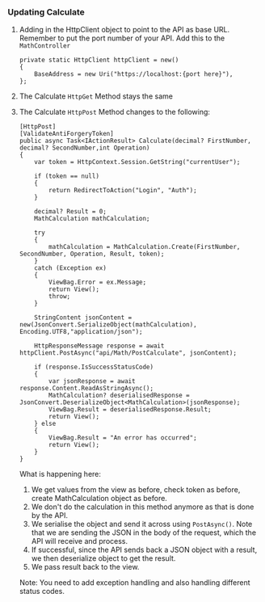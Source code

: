 ### Updating Calculate

1. Adding in the HttpClient object to point to the API as base URL. Remember to put the port number of your API. Add this to the `MathController`
    ```
    private static HttpClient httpClient = new()
    {
        BaseAddress = new Uri("https://localhost:{port here}"),
    };
    ```
1. The Calculate `HttpGet` Method stays the same
1. The Calculate `HttpPost` Method changes to the following:
    ```
    [HttpPost]
    [ValidateAntiForgeryToken]
    public async Task<IActionResult> Calculate(decimal? FirstNumber, decimal? SecondNumber,int Operation)
    {
        var token = HttpContext.Session.GetString("currentUser");

        if (token == null)
        {
            return RedirectToAction("Login", "Auth");
        }

        decimal? Result = 0;
        MathCalculation mathCalculation;

        try
        {
            mathCalculation = MathCalculation.Create(FirstNumber, SecondNumber, Operation, Result, token);
        }
        catch (Exception ex)
        {
            ViewBag.Error = ex.Message;
            return View();
            throw;
        }
        
        StringContent jsonContent = new(JsonConvert.SerializeObject(mathCalculation), Encoding.UTF8,"application/json"); 
        
        HttpResponseMessage response = await httpClient.PostAsync("api/Math/PostCalculate", jsonContent);

        if (response.IsSuccessStatusCode)
        {
            var jsonResponse = await response.Content.ReadAsStringAsync();
            MathCalculation? deserialisedResponse = JsonConvert.DeserializeObject<MathCalculation>(jsonResponse);
            ViewBag.Result = deserialisedResponse.Result;
            return View();
        } else
        {
            ViewBag.Result = "An error has occurred";
            return View();
        }
    }
    ```

    What is happening here: 
    1. We get values from the view as before, check token as before, create MathCalculation object as before.
    1. We don't do the calculation in this method anymore as that is done by the API.
    1. We serialise the object and send it across using `PostAsync()`. Note that we are sending the JSON in the body of the request, which the API will receive and process.
    1. If successful, since the API sends back a JSON object with a result, we then deserialize object to get the result.
    1. We pass result back to the view.

    Note: You need to add exception handling and also handling different status codes.
